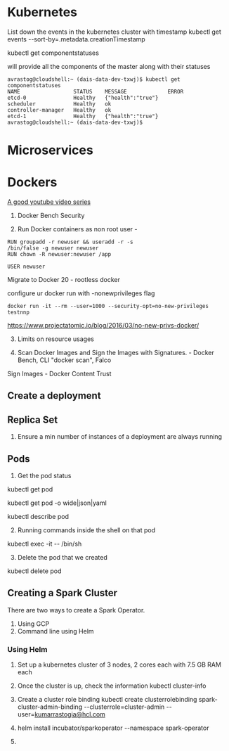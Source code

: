 # Kubernetes 

List down the events in the kubernetes cluster with timestamp
kubectl get events --sort-by=.metadata.creationTimestamp

kubectl get componentstatuses

will provide all the components of the master along with their statuses

```
avrastog@cloudshell:~ (dais-data-dev-txwj)$ kubectl get componentstatuses
NAME                 STATUS    MESSAGE             ERROR
etcd-0               Healthy   {"health":"true"}
scheduler            Healthy   ok
controller-manager   Healthy   ok
etcd-1               Healthy   {"health":"true"}
avrastog@cloudshell:~ (dais-data-dev-txwj)$

```
# Microservices


# Dockers

[A good youtube video series](https://www.youtube.com/watch?v=_3NUI5vasPk&list=PLMPZQTftRCS8Pp4wiiUruly5ODScvAwcQ)

1. Docker Bench Security 

2. Run Docker containers as non root user - 
```
RUN groupadd -r newuser && useradd -r -s
/bin/false -g newuser newuser
RUN chown -R newuser:newuser /app

USER newuser
```

Migrate to Docker 20 - rootless docker

configure ur docker run with -nonewprivileges flag

```
docker run -it --rm --user=1000 --security-opt=no-new-privileges testnnp
```
https://www.projectatomic.io/blog/2016/03/no-new-privs-docker/

3. Limits on resource usages 

4. Scan Docker Images and Sign the Images with Signatures.  - Docker Bench, CLI "docker scan", Falco

Sign Images - Docker Content Trust



## Create a deployment 


## Replica Set 

1. Ensure a min number of instances of a deployment are always running 

## Pods

1. Get the pod status 

kubectl get pod

kubectl get pod <name of pod> -o wide|json|yaml

kubectl describe pod <name of pod>

2. Running commands inside the shell on that pod

kubectl exec -it <name of pod> -- /bin/sh
  
3. Delete the pod that we created

kubectl delete pod <name of the pod>



## Creating a Spark Cluster 

There are two ways to create a Spark Operator. 

1. Using GCP 
2. Command line using Helm

### Using Helm

1. Set up a kubernetes cluster of 3 nodes, 2 cores each with 7.5 GB RAM each
2. Once the cluster is up, check the information 
kubectl cluster-info
3. Create a cluster role binding 
kubectl create clusterrolebinding spark-cluster-admin-binding --clusterrole=cluster-admin --user=kumarrastogia@hcl.com

4. helm install incubator/sparkoperator --namespace spark-operator
5. 

